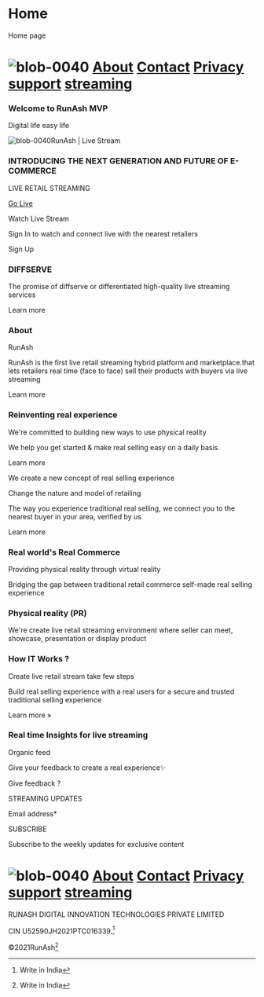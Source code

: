 # Home
Home page

# ![blob-0040](https://user-images.githubusercontent.com/61916324/132724592-e5bef25e-36d9-4da8-bbc6-84a24183c8e2.png) [About](https://runash.in/about) [Contact](https://runash.in/Contact) [Privacy](https://runash.in/privacy) [support](https://runash.in/support) [streaming](https://runash.in/streaming) 



### Welcome to RunAsh MVP 

Digital life easy life

![blob-0040](https://user-images.githubusercontent.com/61916324/132724592-e5bef25e-36d9-4da8-bbc6-84a24183c8e2.png)RunAsh | Live Stream



### INTRODUCING THE NEXT GENERATION AND FUTURE OF E-COMMERCE

LIVE RETAIL STREAMING

[Go Live](https://)

Watch Live Stream

Sign In to watch and connect live with the nearest retailers

Sign Up

### DIFFSERVE

The promise of diffserve or differentiated high-quality live streaming services

Learn more

### About

RunAsh

RunAsh is the first live retail streaming hybrid platform and marketplace.that lets retailers real time (face to face) sell their products with buyers via live streaming

Learn more

### Reinventing real experience

We're committed to building new ways to use physical reality

We help you get started &amp; make real selling easy on a daily basis.

Learn more

We create a new concept of real selling experience

Change the nature and model of retailing

The way you experience traditional real selling, we connect you to the nearest buyer in your area, verified by us

Learn more

### Real world's Real Commerce

Providing physical reality through virtual reality

Bridging the gap between traditional retail commerce self-made real selling experience 

### Physical reality (PR)

We're create live retail streaming environment where seller can meet, showcase, presentation or display product

### How IT Works ?

Create live retail stream take few steps

Build real selling experience with a real users for a secure and trusted traditional selling experience

Learn more »

### Real time Insights for live streaming

Organic feed

Give your feedback to create a real experience✨

Give feedback ?

STREAMING UPDATES

Email address*

SUBSCRIBE

Subscribe to the weekly updates for exclusive content
# ![blob-0040](https://user-images.githubusercontent.com/61916324/132724592-e5bef25e-36d9-4da8-bbc6-84a24183c8e2.png) [About](https://runash.in/about) [Contact](https://runash.in/Contact) [Privacy](https://runash.in/privacy) [support](https://runash.in/support) [streaming](https://runash.in/streaming)

RUNASH DIGITAL INNOVATION TECHNOLOGIES PRIVATE LIMITED

CIN U52590JH2021PTC016339.[^1]

©2021RunAsh[^1]

[^1]: Write in India




















